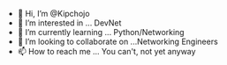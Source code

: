 - 👋 Hi, I’m @Kipchojo
- 👀 I’m interested in ... DevNet
- 🌱 I’m currently learning ... Python/Networking
- 💞️ I’m looking to collaborate on ...Networking Engineers
- 📫 How to reach me ... You can't, not yet anyway

<!---
Kipchojo/Kipchojo is a ✨ special ✨ repository because its `README.md` (this file) appears on your GitHub profile.
You can click the Preview link to take a look at your changes.
--->
